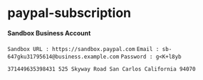 ﻿# paypal-subscription

#### Sandbox Business Account
`Sandbox URL : https://sandbox.paypal.com`
`Email : sb-647gku31795614@business.example.com`
`Password : g<K+l8yb`


`371449635398431
525 Skyway Road
San Carlos
California
94070`
